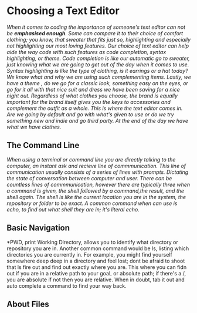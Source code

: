 # Choosing a Text Editor

*When it comes to coding the importance of someone's text editor can not be **emphasised enough**. Some can compare it to their choice of comfort clothing; you know, that sweater that fits just so, highlighting and especially not highlighting our most loving features. Our choice of text editor can help aide the way code with such features as code completion, syntax highlighting, or theme. Code completion is like our automatic go to sweater, just knowing what we are going to get out of the day when it comes to use. Syntax highlighting is like the type of clothing, is it earrings or a hat today? We know what and why we are using  such complementing items. Lastly, we have a theme , do we go for a classic look, something easy on the eyes, or go for it all with that nice suit and dress we have been saving for a nice night out. Regardless of what clothes you choose, the brand is equally important for the brand itself gives you the keys to accessories and complement the outfit as a whole. This is where the text editor comes in. Are we going by default and go with what's given to use or do we try something new and indie and go third party. At the end of the day we have what we have clothes.*

## The Command Line

*When using a terminal or command line you are directly talking to the computer, an instant ask and recieve line of commmunication. This line of communication usually consists of a series of lines with prompts. Dictating the state of conversation between computer and user. There can be countless lines of commmunication, however there are typically three when a command is given, the shell followed by a command,the result, and the shell again. The shell is like the current location you are in the system, the repository or folder to be exact. A common command when can use is echo, to find out what shell they are in; it's literal echo.*

## Basic Navigation

*PWD, print Working Directory, allows you to identify what directory or repository you are in. Another common command would be ls, listing which directories you are currently in. For example, you might find yourself somewhere deep deep in a directory and feel lost; dont be afraid to shoot that ls fire out and find out exactly where you are. This where you can fidn out if you are in a relative path to your goaL or absolute path; if there's a /, you are absolute if not then you are relative. When in doubt, tab it out and auto complete a command to find your way back. 

## About Files
